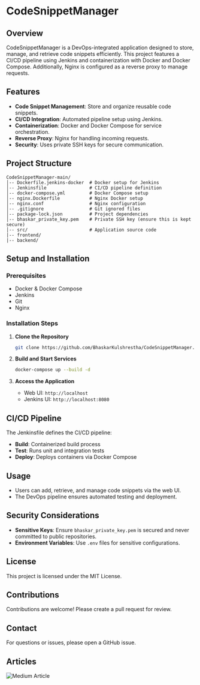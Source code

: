 # CodeSnippetManager

## Overview
CodeSnippetManager is a DevOps-integrated application designed to store, manage, and retrieve code snippets efficiently. This project features a CI/CD pipeline using Jenkins and containerization with Docker and Docker Compose. Additionally, Nginx is configured as a reverse proxy to manage requests.

## Features
- **Code Snippet Management**: Store and organize reusable code snippets.
- **CI/CD Integration**: Automated pipeline setup using Jenkins.
- **Containerization**: Docker and Docker Compose for service orchestration.
- **Reverse Proxy**: Nginx for handling incoming requests.
- **Security**: Uses private SSH keys for secure communication.

## Project Structure
```
CodeSnippetManager-main/
│-- Dockerfile.jenkins-docker  # Docker setup for Jenkins
│-- Jenkinsfile                # CI/CD pipeline definition
│-- docker-compose.yml         # Docker Compose setup
│-- nginx.Dockerfile           # Nginx Docker setup
│-- nginx.conf                 # Nginx configuration
│-- .gitignore                 # Git ignored files
│-- package-lock.json          # Project dependencies
│-- bhaskar_private_key.pem    # Private SSH key (ensure this is kept secure)
│-- src/                       # Application source code
|-- frontend/
|-- backend/
```

## Setup and Installation
### Prerequisites
- Docker & Docker Compose
- Jenkins
- Git
- Nginx

### Installation Steps
1. **Clone the Repository**
   ```sh
   git clone https://github.com/BhaskarKulshrestha/CodeSnippetManager.git
   ```

2. **Build and Start Services**
   ```sh
   docker-compose up --build -d
   ```

3. **Access the Application**
   - Web UI: `http://localhost`
   - Jenkins UI: `http://localhost:8080`
   
## CI/CD Pipeline
The Jenkinsfile defines the CI/CD pipeline:
- **Build**: Containerized build process
- **Test**: Runs unit and integration tests
- **Deploy**: Deploys containers via Docker Compose

## Usage
- Users can add, retrieve, and manage code snippets via the web UI.
- The DevOps pipeline ensures automated testing and deployment.

## Security Considerations
- **Sensitive Keys**: Ensure `bhaskar_private_key.pem` is secured and never committed to public repositories.
- **Environment Variables**: Use `.env` files for sensitive configurations.

## License
This project is licensed under the MIT License.

## Contributions
Contributions are welcome! Please create a pull request for review.

## Contact
For questions or issues, please open a GitHub issue.

## Articles
![Medium Article](https://medium.com/@2024sl93066/codesnippetmanager-a-devops-integrated-code-management-system-9f430e4fbc4b)
